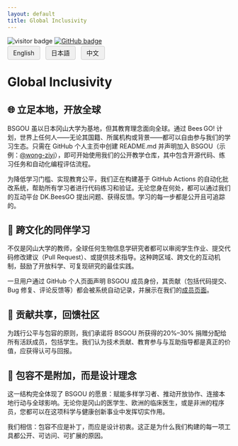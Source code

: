```yaml
---
layout: default
title: Global Inclusivity
---
```


<link rel="icon" type="image/png" href="img/favicons/favicon-96x96.png" sizes="96x96" />
<link rel="icon" type="image/svg+xml" href="img/favicons/favicon.svg" />
<link rel="shortcut icon" href="img/favicons/favicon.ico" />
<link rel="apple-touch-icon" sizes="180x180" href="img/favicons/apple-touch-icon.png" />
<link rel="manifest" href="img/favicons/site.webmanifest" />

<!-- Info Row: Visitor count + GitHub profile -->
<div style="margin-top: 10px; margin-bottom: 8px;">
  <img src="https://visitor-badge.laobi.icu/badge?page_id=labonom.github.io/sources/Global_Inclusivity_CH.html" alt="visitor badge"/>
  <a href="https://github.com/LabOnoM">
    <img src="https://img.shields.io/badge/GitHub-Profile-black?logo=github" alt="GitHub badge"/>
  </a>
</div>

<!-- Language Switch Row -->
<div>
  <a href="/sources/Global_Inclusivity.html" style="padding: 6px 12px; border: 1px solid #ccc; background-color: #f0f0f0; text-decoration: none; border-radius: 4px; margin-right: 8px;">English</a>
  <a href="/sources/Global_Inclusivity_JP.html" style="padding: 6px 12px; border: 1px solid #ccc; background-color: #f0f0f0; text-decoration: none; border-radius: 4px; margin-right: 8px;">日本語</a>
  <a href="/sources/Global_Inclusivity_CH.html" style="padding: 6px 12px; border: 1px solid #ccc; background-color: #f0f0f0; text-decoration: none; border-radius: 4px;">中文</a>
</div>

# Global Inclusivity

## 🌐 立足本地，开放全球
BSGOU 虽以日本冈山大学为基地，但其教育理念面向全球。通过 Bees GO! 计划，世界上任何人——无论其国籍、所属机构或背景——都可以自由参与我们的学习生态。只需在 GitHub 个人主页中创建 README.md 并声明加入 BSGOU（示例：[@wong-ziyi](https://github.com/wong-ziyi)），即可开始使用我们的公开教学仓库，其中包含开源代码、练习任务和自动化编程评估流程。

为降低学习门槛、实现教育公平，我们正在构建基于 GitHub Actions 的自动化批改系统，帮助所有学习者进行代码练习和验证。无论您身在何处，都可以通过我们的互动平台 DK.BeesGO 提出问题、获得反馈。学习的每一步都是公开且可追踪的。

## 💬 跨文化的同伴学习
不仅是冈山大学的教师，全球任何生物信息学研究者都可以审阅学生作业、提交代码修改建议（Pull Request）、或提供技术指导。这种跨区域、跨文化的互动机制，鼓励了开放科学、可复现研究的最佳实践。

一旦用户通过 GitHub 个人页面声明 BSGOU 成员身份，其贡献（包括代码提交、Bug 修复、评论反馈等）都会被系统自动记录，并展示在我们的[成员页面](https://www.bs-gou.com/members.html)。

## 🤝 贡献共享，回馈社区
为践行公平与包容的原则，我们承诺将 BSGOU 所获得的20%–30% 捐赠分配给所有活跃成员，包括学生。我们认为技术贡献、教育参与与互助指导都是真正的价值，应获得认可与回报。

## 🚀 包容不是附加，而是设计理念
这一结构完全体现了 BSGOU 的愿景：赋能多样学习者、推动开放协作、连接本地行动与全球影响。无论你是冈山的医学生、欧洲的临床医生，或是非洲的程序员，您都可以在这项科学与健康创新事业中发挥切实作用。

我们相信：包容不应是补丁，而应是设计初衷。这正是为什么我们构建的每一项工具都公开、可访问、可扩展的原因。

